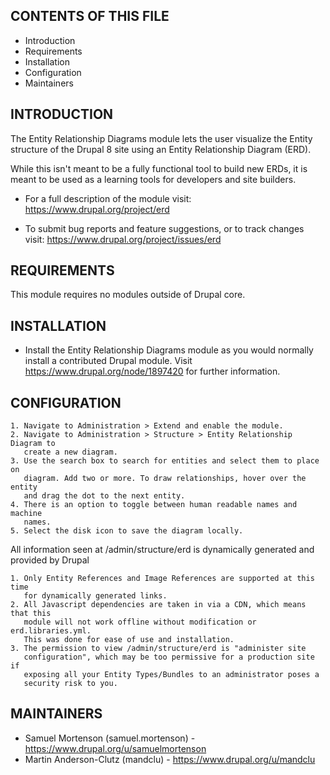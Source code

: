 CONTENTS OF THIS FILE
---------------------

 * Introduction
 * Requirements
 * Installation
 * Configuration
 * Maintainers


INTRODUCTION
------------

The Entity Relationship Diagrams module lets the user visualize the Entity
structure of the Drupal 8 site using an Entity Relationship Diagram (ERD).

While this isn't meant to be a fully functional tool to build new ERDs, it is
meant to be used as a learning tools for developers and site builders.

 * For a full description of the module visit:
   https://www.drupal.org/project/erd

 * To submit bug reports and feature suggestions, or to track changes visit:
   https://www.drupal.org/project/issues/erd


REQUIREMENTS
------------

This module requires no modules outside of Drupal core.


INSTALLATION
------------

 * Install the Entity Relationship Diagrams module as you would normally install
   a contributed Drupal module. Visit https://www.drupal.org/node/1897420 for
   further information.


CONFIGURATION
-------------

    1. Navigate to Administration > Extend and enable the module.
    2. Navigate to Administration > Structure > Entity Relationship Diagram to
       create a new diagram.
    3. Use the search box to search for entities and select them to place on
       diagram. Add two or more. To draw relationships, hover over the entity
       and drag the dot to the next entity.
    4. There is an option to toggle between human readable names and machine
       names.
    5. Select the disk icon to save the diagram locally.

All information seen at /admin/structure/erd is dynamically generated and
provided by Drupal

    1. Only Entity References and Image References are supported at this time
       for dynamically generated links.
    2. All Javascript dependencies are taken in via a CDN, which means that this
       module will not work offline without modification or erd.libraries.yml.
       This was done for ease of use and installation.
    3. The permission to view /admin/structure/erd is "administer site
       configuration", which may be too permissive for a production site if
       exposing all your Entity Types/Bundles to an administrator poses a
       security risk to you.


MAINTAINERS
-----------

 * Samuel Mortenson (samuel.mortenson) -
   https://www.drupal.org/u/samuelmortenson
 * Martin Anderson-Clutz (mandclu) -
   https://www.drupal.org/u/mandclu
